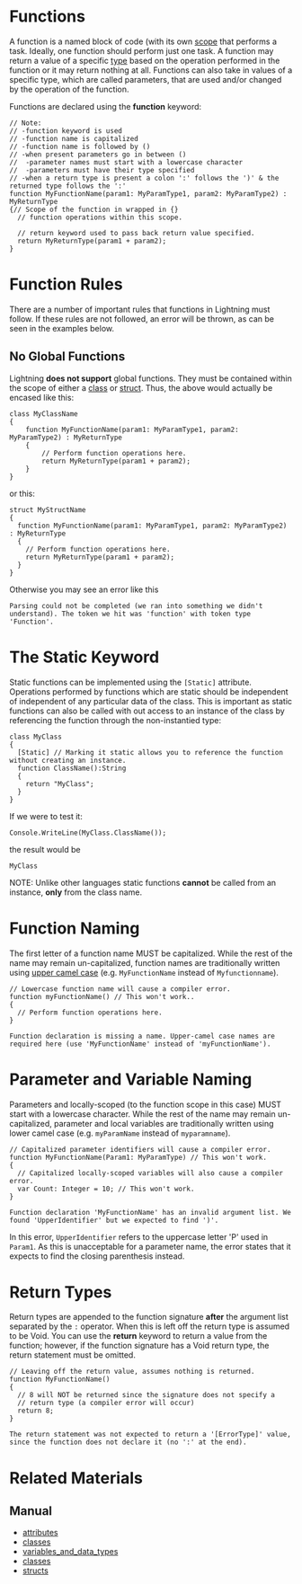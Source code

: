 # Functions
A function is a named block of code (with its own [scope](https://plasmaengine.github.io/PlasmaDocs/Manual/plasmamanual/Lightning/variables_and_data_types.markdown#scope) that performs a task. Ideally, one function should perform just one task. A function may return a value of a specific [type](https://plasmaengine.github.io/PlasmaDocs/Manual/plasmamanual/Lightning/variables_and_data_types.markdown) based on the operation performed in the function or it may return nothing at all. Functions can also take in values of a specific type, which are called parameters, that are used and/or changed by the operation of the function.

Functions are declared using the **function** keyword:
```lang=csharp, name=Function Declaration
// Note:
// -function keyword is used
// -function name is capitalized
// -function name is followed by ()
// -when present parameters go in between ()
//  -parameter names must start with a lowercase character
//  -parameters must have their type specified
// -when a return type is present a colon ':' follows the ')' & the returned type follows the ':'
function MyFunctionName(param1: MyParamType1, param2: MyParamType2) : MyReturnType
{// Scope of the function in wrapped in {}
  // function operations within this scope.
  
  // return keyword used to pass back return value specified.
  return MyReturnType(param1 + param2);
}
```


 # Function Rules

There are a number of important rules that functions in Lightning must follow. If these rules are not followed, an error will be thrown, as can be seen in the examples below. 

 ## No Global Functions
Lightning **does not support** global functions. They must be contained within the scope of either a [class](https://plasmaengine.github.io/PlasmaDocs/Manual/plasmamanual/Lightning/classes.markdown) or [struct](https://plasmaengine.github.io/PlasmaDocs/Manual/plasmamanual/Lightning/structs.markdown). Thus, the above would actually be encased like this:

```lang=csharp, name=Function Defined Within a Class
class MyClassName
{
    function MyFunctionName(param1: MyParamType1, param2: MyParamType2) : MyReturnType
    {
        // Perform function operations here.
        return MyReturnType(param1 + param2);
    }
}
```

or this:
```lang=csharp, name=Function Defined Within a Struct
struct MyStructName
{
  function MyFunctionName(param1: MyParamType1, param2: MyParamType2) : MyReturnType
  {
    // Perform function operations here.
    return MyReturnType(param1 + param2);
  }
}
```
Otherwise you may see an error like this

```name=Console Window
Parsing could not be completed (we ran into something we didn't understand). The token we hit was 'function' with token type 'Function'.
```

 # The Static Keyword
Static functions can be implemented using the `[Static]` attribute. Operations performed by functions which are static should be independent of independent of any particular data of the class. This is important as static functions can also be called with out access to an instance of the class by referencing the function through the non-instantied type:

```lang=csharp, name=Static Function
class MyClass
{
  [Static] // Marking it static allows you to reference the function without creating an instance.
  function ClassName():String
  {
    return "MyClass";
  }
}
```
If we were to test it:
```
Console.WriteLine(MyClass.ClassName());
```
the result would be

```name=ConsoleWindow
MyClass
```
NOTE: Unlike other languages static functions **cannot** be called from an instance, **only** from the class name.

 # Function Naming

The first letter of a function name MUST be capitalized. While the rest of the name may remain un-capitalized, function names are traditionally written using [upper camel case](https://en.wikipedia.org/wiki/Camel_case) (e.g. `MyFunctionName` instead of `Myfunctionname`).

```lang=csharp, name=Incorrect Function Name
// Lowercase function name will cause a compiler error.
function myFunctionName() // This won't work..
{
  // Perform function operations here.
}
```

```name=Console Window
Function declaration is missing a name. Upper-camel case names are required here (use 'MyFunctionName' instead of 'myFunctionName').
```

 # Parameter and Variable Naming

Parameters and locally-scoped (to the function scope in this case) MUST start with a lowercase character. While the rest of the name may remain un-capitalized, parameter and local variables are traditionally written using lower camel case (e.g. `myParamName` instead of `myparamname`).

```lang=csharp, name=Incorrect Parameter Name
// Capitalized parameter identifiers will cause a compiler error.
function MyFunctionName(Param1: MyParamType) // This won't work.
{
  // Capitalized locally-scoped variables will also cause a compiler error.
  var Count: Integer = 10; // This won't work.
}
```

```name=Console Window
Function declaration 'MyFunctionName' has an invalid argument list. We found 'UpperIdentifier' but we expected to find ')'.
```
In this error, `UpperIdentifier` refers to the uppercase letter 'P' used in `Param1`. As this is unacceptable for a parameter name, the error states that it expects to find the closing parenthesis instead.

 # Return Types

Return types are appended to the function signature **after** the argument list separated by the `:` operator. When this is left off the return type is assumed to be Void. You can use the **return** keyword to return a value from the function; however, if the function signature has a Void return type, the return statement must be omitted.

```lang=csharp, name=Using return Without Specifying Return Type
// Leaving off the return value, assumes nothing is returned.
function MyFunctionName()
{
  // 8 will NOT be returned since the signature does not specify a 
  // return type (a compiler error will occur)
  return 8;
}
```

```name=Console Window
The return statement was not expected to return a '[ErrorType]' value, since the function does not declare it (no ':' at the end).
```

 # Related Materials
 ## Manual
- [attributes](https://plasmaengine.github.io/PlasmaDocs/Manual/plasmamanual/Lightning/attributes.markdown)
- [classes](https://plasmaengine.github.io/PlasmaDocs/Manual/plasmamanual/Lightning/classes.markdown)
- [variables_and_data_types](https://plasmaengine.github.io/PlasmaDocs/Manual/plasmamanual/Lightning/variables_and_data_types.markdown)
- [classes](https://plasmaengine.github.io/PlasmaDocs/Manual/plasmamanual/Lightning/classes.markdown)
- [structs](https://plasmaengine.github.io/PlasmaDocs/Manual/plasmamanual/Lightning/structs.markdown)
 

 